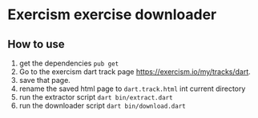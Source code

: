 # Exercism exercise downloader

## How to use

1. get the dependencies `pub get`
1. Go to the exercism dart track page https://exercism.io/my/tracks/dart.
2. save that page.
3. rename the saved html page to `dart.track.html` int current directory
4. run the extractor script `dart bin/extract.dart`
5. run the downloader script `dart bin/download.dart`
